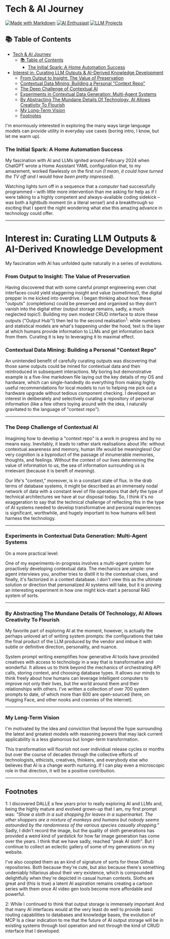 # Tech & AI Journey

[![Made with Markdown](https://img.shields.io/badge/Made%20with-Markdown-1f425f.svg)](https://www.markdownguide.org/)
[![AI Enthusiast](https://img.shields.io/badge/AI-Enthusiast-brightgreen.svg)](https://github.com/)
[![LLM Projects](https://img.shields.io/badge/LLM-Projects-blue.svg)](https://github.com/)

## 📚 Table of Contents

- [Tech \& AI Journey](#tech--ai-journey)
  - [📚 Table of Contents](#-table-of-contents)
    - [The Initial Spark: A Home Automation Success](#the-initial-spark-a-home-automation-success)
- [Interest in: Curating LLM Outputs \& AI-Derived Knowledge Development](#interest-in-curating-llm-outputs--ai-derived-knowledge-development)
    - [From Output to Insight: The Value of Preservation](#from-output-to-insight-the-value-of-preservation)
    - [Contextual Data Mining: Building a Personal "Context Repo"](#contextual-data-mining-building-a-personal-context-repo)
    - [The Deep Challenge of Contextual AI](#the-deep-challenge-of-contextual-ai)
    - [Experiments in Contextual Data Generation: Multi-Agent Systems](#experiments-in-contextual-data-generation-multi-agent-systems)
    - [By Abstracting The Mundane Details Of Technology, AI Allows Creativity To Flourish](#by-abstracting-the-mundane-details-of-technology-ai-allows-creativity-to-flourish)
    - [My Long-Term Vision](#my-long-term-vision)
  - [Footnotes](#footnotes)

I'm enormously interested in exploring the many ways large language models can provide utility in everyday use cases (boring intro, I know, but let me warm up).

### The Initial Spark: A Home Automation Success

My fascination with AI and LLMs ignited around February 2024 when ChatGPT wrote a Home Assistant YAML configuration that, to my amazement, worked flawlessly on the first run *(I mean, it could have turned the TV off and I would have been pretty impressed)*.

Watching lights turn off in a sequence that a *computer* had successfully programmed – with little more intervention than me asking for help as if I were talking to a highly competent and always-available coding sidekick – was both a lightbulb moment (in a literal sense!) and a breakthrough so exciting that I spent the night wondering what else this amazing advance in technology could offer.

---

# Interest in: Curating LLM Outputs & AI-Derived Knowledge Development

My fascination with AI has unfolded quite naturally in a series of evolutions.

### From Output to Insight: The Value of Preservation
Having discovered that with some careful prompt engineering even chat interfaces could yield staggering insight and value (sometimes!), the digital prepper in me kicked into overdrive. I began thinking about how these "outputs" (completions) could be preserved and organised so they don't vanish into the digital ether (output storage remains, sadly, a much neglected topic!).
Building my own modest CRUD interface to store these outputs ("Output Hub"!) then led to the second realisation<sup>1</sup>: while numbers and statistical models are what's happening under the hood, text is the layer at which humans provide information to LLMs and get information back from them. Curating it is key to leveraging it to maximal effect.

### Contextual Data Mining: Building a Personal "Context Repo"
An unintended benefit of carefully curating outputs was discovering that those same outputs could be mined for contextual data and then reintroduced in subsequent interactions. My boring but demonstrative example is a five-line markdown file laying out the key details of my OS and hardware, which can single-handedly do everything from making highly useful recommendations for local models to run to helping me pick out a hardware upgrade without tedious component checking.
I developed an interest in deliberately and selectively curating a repository of personal information (like a few others toying around with the idea, I naturally gravitated to the language of "context repo").

---

### The Deep Challenge of Contextual AI
Imagining how to develop a "context repo" is a work in progress and by no means easy. Inevitably, it leads to rather stark realisations about life: without contextual awareness and memory, human life would be meaningless!
Our very cognition is a byproduct of the passage of innumerable memories, thoughts, and feelings. Without the context of our lives determining the value of information to us, the sea of information surrounding us is irrelevant (because it is bereft of *meaning*).

Our life's "context," moreover, is in a constant state of flux. In the drab terms of database systems, it might be described as an immensely nodal network of data with a constant level of file operations that defy the type of technical architectures we have at our disposal today. So, I think it's no exaggeration to say that the technical challenge of reflecting this in the type of AI systems needed to develop transformative and personal experiences is significant, worthwhile, and hugely important to how humans will best harness the technology.

---

### Experiments in Contextual Data Generation: Multi-Agent Systems

On a more practical level:

One of my experiments-in-progress involves a multi-agent system for proactively developing contextual data. The mechanics are simple: one agent interviews you, another tries to distill it to the contextual clues, and finally, it's factorized in a context database. I don't view this as the ultimate solution or direction that personalized AI systems will take, but it is proving an interesting experiment in how one might kick-start a personal RAG system of sorts.

---

### By Abstracting The Mundane Details Of Technology, AI Allows Creativity To Flourish

My favorite part of exploring AI at the moment, however, is actually the perhaps unloved art of writing system prompts: the configurations that take the final product of the LLM produced by the vendor and imbue it with subtle or definitive direction, personality, and nuance.

System prompt writing exemplifies how generative AI tools have provided creatives with access to technology in a way that is transformative and wonderful. It allows us to think beyond the mechanics of orchestrating API calls, storing context, and choosing database types. It allows our minds to think freely about how humans can leverage intelligent computers to improve not only their lives, but the world around them and their relationships with others. I've written a collection of over 700 system prompts to date, of which more than 600 are open-sourced (here, on Hugging Face, and other nooks and crannies of the internet).

---

### My Long-Term Vision

I'm motivated by the idea and conviction that beyond the hype surrounding the latest and greatest models with reasoning powers that may lack current applicability is a less glamorous but longer-term transformation. 

This transformation will flourish not over individual release cycles or months but over the course of decades through the collective efforts of technologists, ethicists, creatives, thinkers, and everybody else who believes that AI is a change worth nurturing. If I can play even a microscopic role in that direction, it will be a positive contribution.

---

## Footnotes

1: I discovered DALLE a few years prior to really exploring AI and LLMs and, being the highly mature and evolved grown-up that I am, my first prompt was: *"Show a sloth in a suit shopping for leaves in a supermarket. The other shoppers are a mixture of monkeys and humans but nobody seems astounded by the randomness of the various species casually shopping."* Sadly, I didn't record the image, but the quality of sloth generations has provided a weird kind of yardstick for how far image generation has come over the years. I think that we have sadly, reached "peak AI sloth". But I continue to collect an eclectic gallery of some of my generations on my website. 

I've also coopted them as an kind of signature of sorts for these Github repositories. Both because they're cute, but also because there's something undeniably hillarious about their very existence, which is compounded delightfully when they're depicted in casual human contexts. Sloths are great and (this is true) a latent AI aspiration remains creating a cartoon series with them once AI video gen tools become more affordable and powerful.

2: While I continued to think that output storage is immensely important And that many AI interfaces would at the very least do well to provide basic routing capabilities to databases and knowledge bases, the evolution of MCP Is a clear indication to me that the future of AI output storage will be in existing systems through tool operation and not through the kind of CRUD interface that I developed.